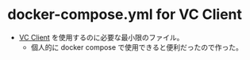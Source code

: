 # docker-compose.yml for VC Client

- [VC Client](https://github.com/w-okada/voice-changer) を使用するのに必要な最小限のファイル。
  - 個人的に docker compose で使用できると便利だったので作った。
